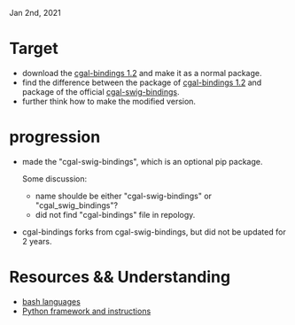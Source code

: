 Jan 2nd, 2021

# Target
- download the [cgal-bindings 1.2](https://pypi.org/project/cgal-bindings/#modal-close) and make it as a normal package.
- find the difference between the package of [cgal-bindings 1.2](https://pypi.org/project/cgal-bindings/#modal-close) and package of the official [cgal-swig-bindings](https://github.com/CGAL/cgal-swig-bindings).
- further think how to make the modified version.

# progression
- made the "cgal-swig-bindings", which is an optional pip package.

    Some discussion: 
    - name shoulde be either "cgal-swig-bindings" or "cgal_swig_bindings"?
    - did not find "cgal-bindings" file in repology.

- cgal-bindings forks from cgal-swig-bindings, but did not be updated for 2 years.


# Resources && Understanding
- [bash languages](https://ryanstutorials.net/bash-scripting-tutorial/bash-script.php)
- [Python framework and instructions](https://pip.pypa.io/en/stable/development/)
